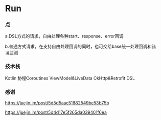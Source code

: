 # Run

### 点

a.DSL方式的请求，自由处理各种start、response、error回调

b.普通方式请求，在支持自由处理回调的同时，也可交给base统一处理回调和错误监测

### 技术栈

Kotlin 协程Coroutines ViewModel&LiveData OkHttp&Retrofit DSL

### 感谢

https://juejin.im/post/5d5d5aac51882549be53b75b  

https://juejin.im/post/5d4d17e5f265da039401f6ea
